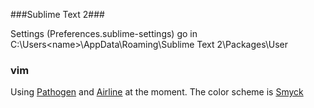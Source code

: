 ###Sublime Text 2### 

Settings (Preferences.sublime-settings) go in 
C:\Users\<name>\AppData\Roaming\Sublime Text 2\Packages\User

### vim ###
Using [Pathogen](https://github.com/tpope/vim-pathogen) and [Airline](https://github.com/bling/vim-airline) at the moment. The color scheme is [Smyck](https://github.com/hukl/Smyck-Color-Scheme)